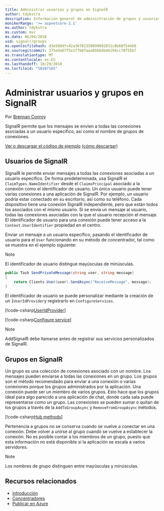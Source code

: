 ```yaml
---
title: Administrar usuarios y grupos en SignalR
author: tdykstra
description: Información general de administración de grupos y usuarios de ASP.NET Core SignalR.
monikerRange: '>= aspnetcore-2.1'
ms.author: tdykstra
ms.custom: mvc
ms.date: 06/04/2018
uid: signalr/groups
ms.openlocfilehash: d3e580dfc42a36762358899892831c8b68f544b0
ms.sourcegitcommit: 375e9a67f5e1f7b0faaa056b4b46294cc70f55b7
ms.translationtype: MT
ms.contentlocale: es-ES
ms.lasthandoff: 10/29/2018
ms.locfileid: "50207165"
---
```

# <a name="manage-users-and-groups-in-signalr"></a>Administrar usuarios y grupos en SignalR

Por [Brennan Conroy](https://github.com/BrennanConroy)

SignalR permite que los mensajes se envíen a todas las conexiones asociadas a un usuario específico, así como el nombre de grupos de conexiones.

[Ver o descargar el código de ejemplo](https://github.com/aspnet/Docs/tree/master/aspnetcore/signalr/groups/sample/) [(cómo descargar)](xref:index#how-to-download-a-sample)

## <a name="users-in-signalr"></a>Usuarios de SignalR

SignalR le permite enviar mensajes a todas las conexiones asociadas a un usuario específico. De forma predeterminada, usa SignalR el `ClaimTypes.NameIdentifier` desde el `ClaimsPrincipal` asociado a la conexión como el identificador de usuario. Un único usuario puede tener varias conexiones a una aplicación de SignalR. Por ejemplo, un usuario podría estar conectado en su escritorio, así como su teléfono. Cada dispositivo tiene una conexión SignalR independiente, pero que están todos los asociados con el mismo usuario. Si se envía un mensaje al usuario, todas las conexiones asociadas con la que el usuario recepción el mensaje. El identificador de usuario para una conexión puede tener acceso a la `Context.UserIdentifier` propiedad en el centro.

Enviar un mensaje a un usuario específico, pasando el identificador de usuario para el `User` funcionando en su método de concentrador, tal como se muestra en el ejemplo siguiente:

> [!NOTE]
> El identificador de usuario distingue mayúsculas de minúsculas.

```csharp
public Task SendPrivateMessage(string user, string message)
{
    return Clients.User(user).SendAsync("ReceiveMessage", message);
}
```

El identificador de usuario se puede personalizar mediante la creación de un `IUserIdProvider`y registrarlo en `ConfigureServices`.

[!code-csharp[UserIdProvider](groups/sample/customuseridprovider.cs?range=4-10)]

[!code-csharp[Configure service](groups/sample/startup.cs?range=21-22,39-42)]

> [!NOTE]
> AddSignalR debe llamarse antes de registrar sus servicios personalizados de SignalR.

## <a name="groups-in-signalr"></a>Grupos en SignalR

Un grupo es una colección de conexiones asociado con un nombre. Los mensajes pueden enviarse a todas las conexiones en un grupo. Los grupos son el método recomendado para enviar a una conexión o varias conexiones porque los grupos administrados por la aplicación. Una conexión puede ser un miembro de varios grupos. Esto hace que los grupos ideal para algo parecido a una aplicación de chat, donde cada sala puede representarse como un grupo. Las conexiones se pueden sumar o quitan de los grupos a través de la `AddToGroupAsync` y `RemoveFromGroupAsync` métodos.

[!code-csharp[Hub methods](groups/sample/hubs/chathub.cs?range=15-27)]

Pertenencia a grupos no se conserva cuando se vuelve a conectar en una conexión. Debe volver a unirse al grupo cuando se vuelve a establecer la conexión. No es posible contar a los miembros de un grupo, puesto que esta información no está disponible si la aplicación se escala a varios servidores.

> [!NOTE]
> Los nombres de grupo distinguen entre mayúsculas y minúsculas.

## <a name="related-resources"></a>Recursos relacionados

* [Introducción](xref:tutorials/signalr)
* [Concentradores](xref:signalr/hubs)
* [Publicar en Azure](xref:signalr/publish-to-azure-web-app)
